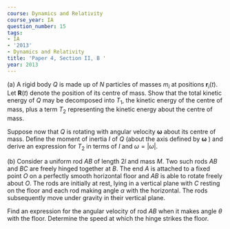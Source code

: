 ```yaml
---
course: Dynamics and Relativity
course_year: IA
question_number: 15
tags:
- IA
- '2013'
- Dynamics and Relativity
title: 'Paper 4, Section II, B '
year: 2013
---
```




(a) A rigid body $Q$ is made up of $N$ particles of masses $m_{i}$ at positions $\mathbf{r}_{i}(t)$. Let $\mathbf{R}(t)$ denote the position of its centre of mass. Show that the total kinetic energy of $Q$ may be decomposed into $T_{1}$, the kinetic energy of the centre of mass, plus a term $T_{2}$ representing the kinetic energy about the centre of mass.

Suppose now that $Q$ is rotating with angular velocity $\boldsymbol{\omega}$ about its centre of mass. Define the moment of inertia $I$ of $Q$ (about the axis defined by $\boldsymbol{\omega}$ ) and derive an expression for $T_{2}$ in terms of $I$ and $\omega=|\omega|$.

(b) Consider a uniform rod $A B$ of length $2 l$ and mass $M$. Two such rods $A B$ and $B C$ are freely hinged together at $B$. The end $A$ is attached to a fixed point $O$ on a perfectly smooth horizontal floor and $A B$ is able to rotate freely about $O$. The rods are initially at rest, lying in a vertical plane with $C$ resting on the floor and each rod making angle $\alpha$ with the horizontal. The rods subsequently move under gravity in their vertical plane.

Find an expression for the angular velocity of rod $A B$ when it makes angle $\theta$ with the floor. Determine the speed at which the hinge strikes the floor.